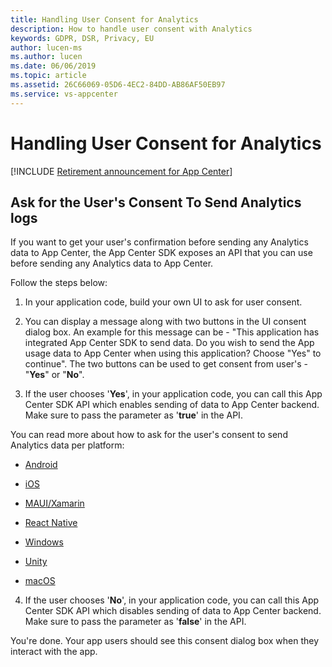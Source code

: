 ```yaml
---
title: Handling User Consent for Analytics
description: How to handle user consent with Analytics
keywords: GDPR, DSR, Privacy, EU
author: lucen-ms
ms.author: lucen
ms.date: 06/06/2019 
ms.topic: article 
ms.assetid: 26C66069-05D6-4EC2-84DD-AB86AF50EB97
ms.service: vs-appcenter
---
```


# Handling User Consent for Analytics

[!INCLUDE [Retirement announcement for App Center](../includes/retirement.md)]

## Ask for the User's Consent To Send Analytics logs
If you want to get your user's confirmation before sending any Analytics data to App Center, the App Center SDK exposes an API that you can use before sending any Analytics data to App Center.

Follow the steps below:
1. In your application code, build your own UI to ask for user consent.

2. You can display a message along with two buttons in the UI consent dialog box. An example for this message can be - "This application has integrated App Center SDK to send data. Do you wish to send the App usage data to App Center when using this application? Choose "Yes" to continue". The two buttons can be used to get consent from user's - "**Yes**" or "**No**". 

3. If the user chooses '**Yes**', in your application code, you can call this App Center SDK API which enables sending of data to App Center backend. Make sure to pass the parameter as '**true**' in the API.

You can read more about how to ask for the user's consent to send Analytics data per platform:
  
- [Android](/appcenter/sdk/analytics/android#enable-or-disable-app-center-analytics-at-runtime)
- [iOS](/appcenter/sdk/analytics/ios#enable-or-disable-app-center-analytics-at-runtime)

- [MAUI/Xamarin](/appcenter/sdk/analytics/xamarin#enable-or-disable-app-center-analytics-at-runtime)

- [React Native](/appcenter/sdk/analytics/react-native#enable-or-disable-app-center-analytics-at-runtime)

- [Windows](/appcenter/sdk/analytics/windows#enable-or-disable-app-center-analytics-at-runtime)

- [Unity](/appcenter/sdk/analytics/unity#enable-or-disable-app-center-analytics-at-runtime)

- [macOS](/appcenter/sdk/analytics/macos#enable-or-disable-app-center-analytics-at-runtime)
    
4. If the user chooses '**No**', in your application code, you can call this App Center SDK API which disables sending of data to App Center backend. Make sure to pass the parameter as '**false**' in the API.


You're done. Your app users should see this consent dialog box when they interact with the app. 
